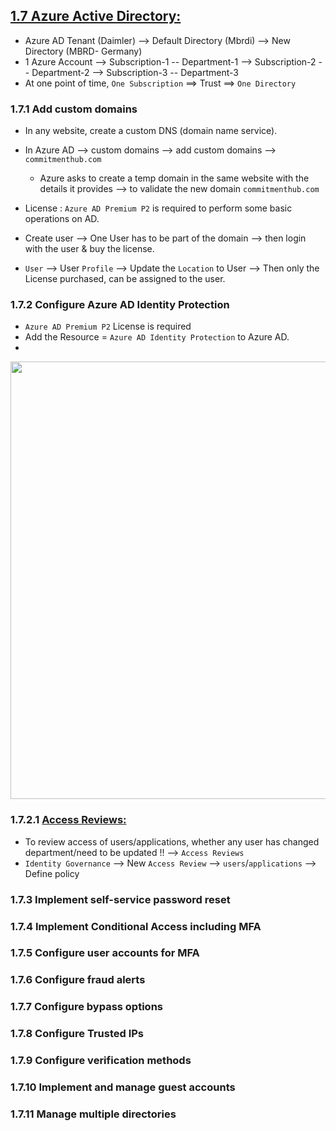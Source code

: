## [1.7 Azure Active Directory:](https://github.com/hmsvigle/Azure/blob/master/AZ-103-104/01-Azure-AD/01-Manage-Azure-AD-Objects.md)

* Azure AD Tenant (Daimler)
    --> Default Directory (Mbrdi)
    --> New Directory (MBRD- Germany)
* 1 Azure Account 
        --> Subscription-1 -- Department-1
        --> Subscription-2 -- Department-2
        --> Subscription-3 -- Department-3
* At one point of time, `One Subscription` ==> Trust ==> `One Directory`

### 1.7.1 Add custom domains

* In any website, create a custom DNS (domain name service).
* In Azure AD --> custom domains --> add custom domains --> `commitmenthub.com`
  * Azure asks to create a temp domain in the same website with the details it provides --> to validate the new domain `commitmenthub.com`

* License : `Azure AD Premium P2` is required to perform some basic operations on AD.
* Create user --> One User has to be part of the domain --> then login with the user & buy the license.
* `User` --> User `Profile` --> Update the `Location` to User --> Then only the License purchased, can be assigned to the user.

### 1.7.2 Configure Azure AD Identity Protection

* `Azure AD Premium P2` License is required
* Add the Resource = `Azure AD Identity Protection` to Azure AD.
* 
<img src="https://user-images.githubusercontent.com/24938159/119258923-68812400-bbe9-11eb-9e92-5b8551255bbe.png" width="700">

### 1.7.2.1 [Access Reviews:](https://docs.microsoft.com/en-us/azure/active-directory/governance/access-reviews-overview)

* To review access of users/applications, whether any user has changed department/need to be updated !! --> `Access Reviews`
* `Identity Governance` --> New `Access Review` --> `users`/`applications` --> Define policy


### 1.7.3 Implement self-service password reset


### 1.7.4 Implement Conditional Access including MFA


### 1.7.5 Configure user accounts for MFA


### 1.7.6 Configure fraud alerts


### 1.7.7 Configure bypass options


### 1.7.8 Configure Trusted IPs


### 1.7.9 Configure verification methods


### 1.7.10 Implement and manage guest accounts


### 1.7.11 Manage multiple directories
